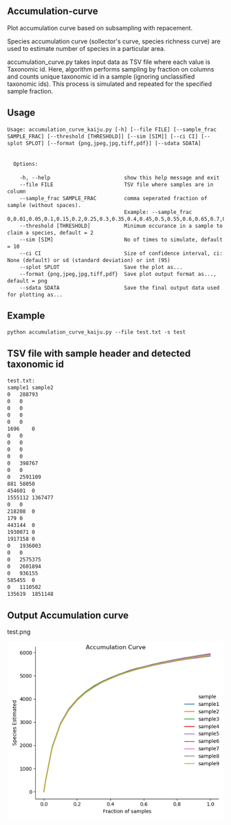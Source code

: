 ## Accumulation-curve

Plot accumulation curve based on subsampling with repacement.

Species accumulation curve (sollector's curve, species richness curve) are used to estimate number of species in a particular area. 

accumulation_curve.py takes input data as TSV file where each value is Taxonomic id. Here, algorithm performs sampling by fraction on columns and counts unique taxonomic id in a sample (ignoring unclassified taxonomic ids). This process is simulated and repeated for the specified sample fraction.


## Usage
```
Usage: accumulation_curve_kaiju.py [-h] [--file FILE] [--sample_frac SAMPLE_FRAC] [--threshold [THRESHOLD]] [--sim [SIM]] [--ci CI] [--splot SPLOT] [--format {png,jpeg,jpg,tiff,pdf}] [--sdata SDATA]


  Options:

    -h, --help                        show this help message and exit
    --file FILE                       TSV file where samples are in column
    --sample_frac SAMPLE_FRAC         comma seperated fraction of sample (without spaces).
                                      Example: --sample_frac 0,0.01,0.05,0.1,0.15,0.2,0.25,0.3,0.35,0.4,0.45,0.5,0.55,0.6,0.65,0.7,0.75,0.8,.85,0.9,0.95,1
    --threshold [THRESHOLD]           Minimum occurance in a sample to claim a species, default = 2
    --sim [SIM]                       No of times to simulate, default = 10
    --ci CI                           Size of confidence interval, ci: None (default) or sd (standard deviation) or int (95)
    --splot SPLOT                     Save the plot as...
    --format {png,jpeg,jpg,tiff,pdf}  Save plot output format as..., default = png
    --sdata SDATA                     Save the final output data used for plotting as...

```

## Example

```
python accumulation_curve_kaiju.py --file test.txt -s test
```

## TSV file with sample header and detected taxonomic id 
```
test.txt: 
sample1	sample2
0	288793
0	0
0	0
0	0
0	0
1696	0
0	0
0	0
0	0
0	0
0	398767
0	0
0	2591109
881	58050
454601	0
1555112	1367477
0	0
218208	0
179	0
443144	0
1930071	0
1917158	0
0	1936003
0	0
0	2575375
0	2601894
0	936155
585455	0
0	1110502
135619	1851148
```
## Output Accumulation curve
test.png
<p align="center">
  <img src="https://github.com/Animesh911/accumulation-curve/blob/main/test.png">
</p>

